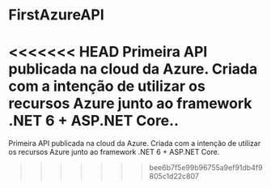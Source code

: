 # FirstAzureAPI
<<<<<<< HEAD
Primeira API publicada na cloud da Azure. Criada com a intenção de utilizar os recursos Azure junto ao framework .NET 6 + ASP.NET Core..
=======
Primeira API publicada na cloud da Azure. Criada com a intenção de utilizar os recursos Azure junto ao framework .NET 6 + ASP.NET Core.
>>>>>>> bee6b7f5e99b96755a9ef91db4f9805c1d22c807
